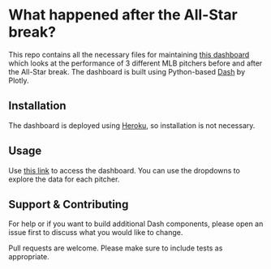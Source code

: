 # What happened after the All-Star break?

This repo contains all the necessary files for maintaining [this dashboard](https://all-star-break-dash.herokuapp.com/) which looks at the performance of 3 different MLB pitchers before and after the All-Star break. The dashboard is built using Python-based [Dash](https://plot.ly/dash/) by Plotly.

## Installation

The dashboard is deployed using [Heroku](https://dashboard.heroku.com/apps), so installation is not necessary.

## Usage

Use [this link](https://all-star-break-dash.herokuapp.com/) to access the dashboard. You can use the dropdowns to explore the data for each pitcher.

## Support & Contributing
For help or if you want to build additional Dash components, please open an issue first to discuss what you would like to change.

Pull requests are welcome. Please make sure to include tests as appropriate.
